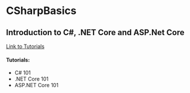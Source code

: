 # CSharpBasics
<h2> Introduction to C#, .NET Core and ASP.Net Core </h2>
<a href="https://www.youtube.com/c/dotNET/playlists"> Link to Tutorials</a>
<h4>Tutorials: </h5>
<ul>
  <li> C# 101 </li>
  <li> .NET Core 101</li>
  <li> ASP.NET Core 101</li>
</ul>
  

